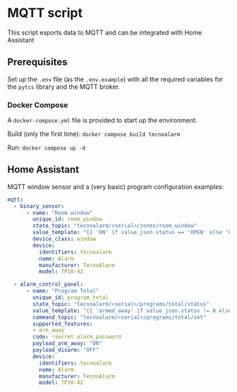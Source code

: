 # MQTT script

This script exports data to MQTT and can be integrated with Home Assistant

## Prerequisites

Set up the `.env` file (as the `.env.example`) with all the required variables for the `pytcs` library and the MQTT broker.


### Docker Compose

A `docker-compose.yml` file is provided to start up the environment.

Build (only the first time): `docker compose build tecnoalarm`

Run: `docker compose up -d`

## Home Assistant 

MQTT window sensor and a (very basic) program configuration examples:

```yaml
mqtt:
  - binary_sensor:
      - name: "Room window"
        unique_id: room_window
        state_topic: "tecnoalarm/<serial>/zones/room_window"
        value_template: "{{ 'ON' if value_json.status == 'OPEN' else 'OFF' }}"
        device_class: window
        device:
          identifiers: tecnoalarm
          name: Alarm
          manufacturer: TecnoAlarm
          model: TP10-42

  - alarm_control_panel:
      - name: "Program Total"
        unique_id: program_total
        state_topic: "tecnoalarm/<serial>/programs/total/status"
        value_template: "{{ 'armed_away' if value_json.status != 0 else 'disarmed' }}"
        command_topic: "tecnoalarm/<serial>/programs/total/set"
        supported_features:
        - arm_away
        code: !secret alarm_password
        payload_arm_away: "ON"
        payload_disarm: "OFF"
        device:
          identifiers: tecnoalarm
          name: Alarm
          manufacturer: TecnoAlarm
          model: TP10-42
```